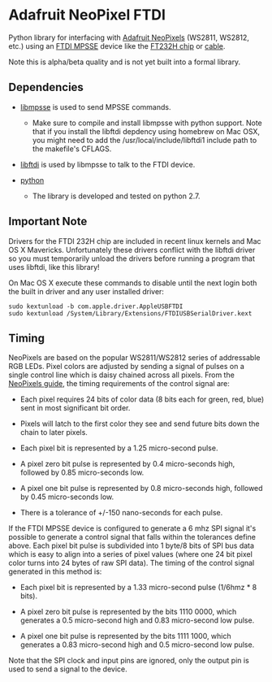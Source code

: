 Adafruit NeoPixel FTDI
======================

Python library for interfacing with [Adafruit NeoPixels](http://learn.adafruit.com/adafruit-neopixel-uberguide/overview) (WS2811, WS2812, etc.) using an [FTDI MPSSE](http://www.ftdichip.com/Support/Documents/AppNotes/AN_135_MPSSE_Basics.pdf) device like the [FT232H chip](http://www.ftdichip.com/Products/ICs/FT232H.htm) or [cable](http://www.ftdichip.com/Products/Cables/USBMPSSE.htm).

Note this is alpha/beta quality and is not yet built into a formal library.

Dependencies
------------

-   [libmpsse](https://code.google.com/p/libmpsse/) is used to send MPSSE commands.

    -   Make sure to compile and install libmpsse with python support.  Note that if you install the libftdi depdency
        using homebrew on Mac OSX, you might need to add the /usr/local/include/libftdi1 include path to the makefile's           CFLAGS.

-   [libftdi](http://www.intra2net.com/en/developer/libftdi/) is used by libmpsse to talk to the FTDI device.

-   [python](http://www.python.org/)

    -   The library is developed and tested on python 2.7.

Important Note
--------------

Drivers for the FTDI 232H chip are included in recent linux kernels and Mac OS X Mavericks.  Unfortunately these drivers conflict with the libftdi driver so you must temporarily unload the drivers before running a program that uses libftdi, like this library!

On Mac OS X execute these commands to disable until the next login both the built in driver and any user installed driver:

````
sudo kextunload -b com.apple.driver.AppleUSBFTDI
sudo kextunload /System/Library/Extensions/FTDIUSBSerialDriver.kext
````


Timing
------

NeoPixels are based on the popular WS2811/WS2812 series of addressable RGB LEDs.  Pixel colors are adjusted by sending a signal of pulses on a single control line which is daisy chained across all pixels.  From the [NeoPixels guide](http://learn.adafruit.com/adafruit-neopixel-uberguide/advanced-coding), the timing requirements of the control signal are:

-   Each pixel requires 24 bits of color data (8 bits each for green, red, blue) sent in most significant bit order.

-   Pixels will latch to the first color they see and send future bits down the chain to later pixels.

-   Each pixel bit is represented by a 1.25 micro-second pulse.

-   A pixel zero bit pulse is represented by 0.4 micro-seconds high, followed by 0.85 micro-seconds low.

-   A pixel one bit pulse is represented by 0.8 micro-seconds high, followed by 0.45 micro-seconds low.

-   There is a tolerance of +/-150 nano-seconds for each pulse.

If the FTDI MPSSE device is configured to generate a 6 mhz SPI signal it's possible to generate a control signal that falls within the tolerances define above.  Each pixel bit pulse is subdivided into 1 byte/8 bits of SPI bus data which is easy to align into a series of pixel values (where one 24 bit pixel color turns into 24 bytes of raw SPI data).  The timing of the control signal generated in this method is:

-   Each pixel bit is represented by a 1.33 micro-second pulse (1/6hmz * 8 bits).

-   A pixel zero bit pulse is represented by the bits 1110 0000, which generates a 0.5 micro-second high and 0.83 
    micro-second low pulse.

-   A pixel one bit pulse is represented by the bits 1111 1000, which generates a 0.83 micro-second high and 0.5 
    micro-second low pulse.

Note that the SPI clock and input pins are ignored, only the output pin is used to send a signal to the device.
